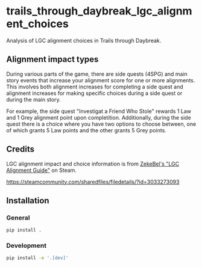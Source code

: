 # trails_through_daybreak_lgc_alignment_choices
Analysis of LGC alignment choices in Trails through Daybreak.

## Alignment impact types
During various parts of the game, there are side quests (4SPG) and main story events that increase your alignment score for one or more alignments. This involves both alignment increases for completing a side quest and alignment increases for making specific choices during a side quest or during the main story.

For example, the side quest "Investigat a Friend Who Stole" rewards 1 Law and 1 Grey alignment point upon completition. Additionally, during the side quest there is a choice where you have two options to choose between, one of which grants 5 Law points and the other grants 5 Grey points.

## Credits
LGC alignment impact and choice information is from [ZekeBel's "LGC Alignment Guide"](https://steamcommunity.com/sharedfiles/filedetails/?id=3033273093) on Steam.

https://steamcommunity.com/sharedfiles/filedetails/?id=3033273093

## Installation
### General
```bash
pip install .
```

### Development
```bash
pip install -e '.[dev]'
```